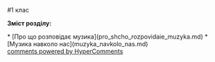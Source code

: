 <div id="hypercomments_widget" class="js-hypercomments-widget invisible"></div>


#1 клас 

<p><b>Зміст розділу:</b></p>
  * [Про що розповідає музика](pro_shcho_rozpovidaie_muzyka.md)
  * [Музика навколо нас](muzyka_navkolo_nas.md)

<div class="js-hypercomments-container">
    <a href="http://hypercomments.com" class="hc-link" title="comments widget">comments powered by HyperComments</a>
</div>